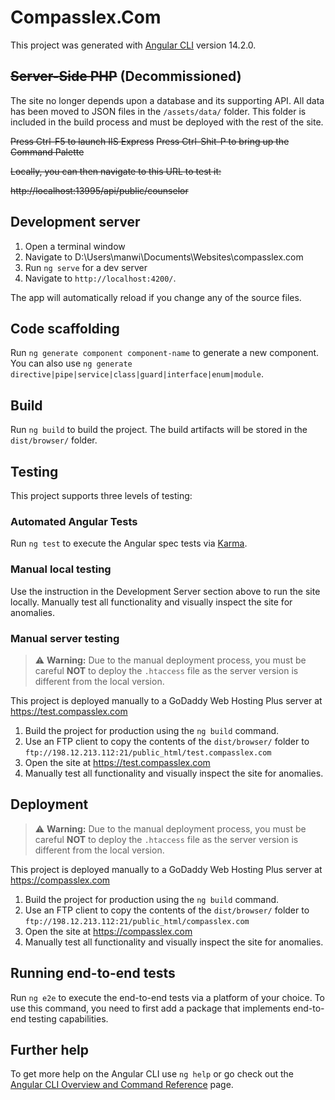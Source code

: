 # Compasslex.Com

This project was generated with [Angular CLI](https://github.com/angular/angular-cli) version 14.2.0.

## ~~Server-Side PHP~~ (Decommissioned)

The site no longer depends upon a database and its supporting API. All data has been moved to JSON files in the `/assets/data/` folder. This folder is included in the build process and must be deployed with the rest of the site.

~~Press Ctrl-F5 to launch IIS Express~~
~~Press Ctrl-Shit-P to bring up the Command Palette~~

~~Locally, you can then navigate to this URL to test it:~~

~~http://localhost:13995/api/public/counselor~~

## Development server

1. Open a terminal window
2. Navigate to D:\Users\manwi\Documents\Websites\compasslex.com
3. Run `ng serve` for a dev server
4. Navigate to `http://localhost:4200/`.

The app will automatically reload if you change any of the source files.

## Code scaffolding

Run `ng generate component component-name` to generate a new component. You can also use `ng generate directive|pipe|service|class|guard|interface|enum|module`.

## Build

Run `ng build` to build the project. The build artifacts will be stored in the `dist/browser/` folder.

## Testing

This project supports three levels of testing:

### Automated Angular Tests

Run `ng test` to execute the Angular spec tests via [Karma](https://karma-runner.github.io).

### Manual local testing

Use the instruction in the Development Server section above to run the site locally. Manually test all functionality and visually inspect the site for anomalies.

### Manual server testing

> :warning: **Warning:** Due to the manual deployment process, you must be careful **NOT** to deploy the `.htaccess` file as the server version is different from the local version.

This project is deployed manually to a GoDaddy Web Hosting Plus server at https://test.compasslex.com

1. Build the project for production using the `ng build` command.
2. Use an FTP client to copy the contents of the `dist/browser/` folder to `ftp://198.12.213.112:21/public_html/test.compasslex.com`
3. Open the site at https://test.compasslex.com
4. Manually test all functionality and visually inspect the site for anomalies.

## Deployment

> :warning: **Warning:** Due to the manual deployment process, you must be careful **NOT** to deploy the `.htaccess` file as the server version is different from the local version.

This project is deployed manually to a GoDaddy Web Hosting Plus server at https://compasslex.com

1. Build the project for production using the `ng build` command.
2. Use an FTP client to copy the contents of the `dist/browser/` folder to `ftp://198.12.213.112:21/public_html/compasslex.com`
3. Open the site at https://compasslex.com
3. Manually test all functionality and visually inspect the site for anomalies.

## Running end-to-end tests

Run `ng e2e` to execute the end-to-end tests via a platform of your choice. To use this command, you need to first add a package that implements end-to-end testing capabilities.

## Further help

To get more help on the Angular CLI use `ng help` or go check out the [Angular CLI Overview and Command Reference](https://angular.io/cli) page.
